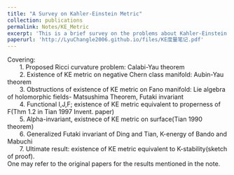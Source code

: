 ```yaml
---
title: "A Survey on Kahler-Einstein Metric"
collection: publications
permalink: Notes/KE_Metric
excerpt: 'This is a brief survey on the problems about Kahler-Einstein metric proposed by Calabi in the 1950s, finally solved by Chen-Donaldson-Sun,Tian in the 2010s. '
paperurl: 'http://LyuChangle2006.github.io/files/KE度量笔记.pdf'
---
```


Covering:  <br>
  1. Proposed Ricci curvature problem: Calabi-Yau theorem <br>
  2. Existence of KE metric on negative Chern class manifold: Aubin-Yau theorem  <br>
  3. Obstructions of existence of KE metric on Fano manifold: Lie algebra of holomorphic fields- Matsushima Theorem, Futaki invariant  <br>
  4. Functional I,J,F; existence of KE metric equivalent to properness of F(Thm 1.2 in Tian 1997 Invent. paper)  <br>
  5. Alpha-invariant, existnece of KE metric on surface(Tian 1990 theorem)<br>
  6. Generalized Futaki invariant of Ding and Tian, K-energy of Bando and Mabuchi<br>
  7. Ultimate result: existence of KE metric equivalent to K-stability(sketch of proof).
<br>
One may refer to the original papers for the results mentioned in the note.
